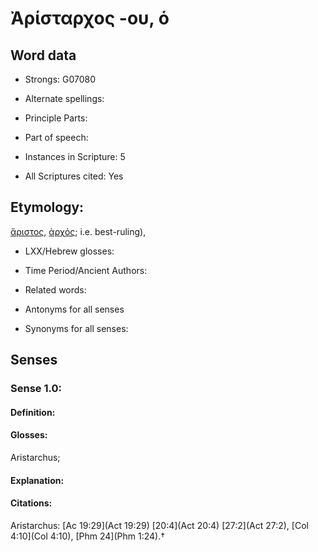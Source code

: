 # Ἀρίσταρχος -ου, ὁ

<!-- Status: S2=NeedsEdits -->
<!-- Lexica used for edits:   -->

## Word data

* Strongs: G07080

* Alternate spellings:



* Principle Parts: 


* Part of speech: 


* Instances in Scripture: 5

* All Scriptures cited: Yes

## Etymology: 

[ἄριστος](), [ἀρχός](); i.e. best-ruling),

* LXX/Hebrew glosses: 


* Time Period/Ancient Authors: 


* Related words: 

* Antonyms for all senses

* Synonyms for all senses: 


## Senses 


### Sense  1.0: 

#### Definition: 

#### Glosses: 

Aristarchus; 

#### Explanation: 


#### Citations: 

Aristarchus: [Ac 19:29](Act 19:29) [20:4](Act 20:4) [27:2](Act 27:2), [Col 4:10](Col 4:10), [Phm 24](Phm 1:24).†
